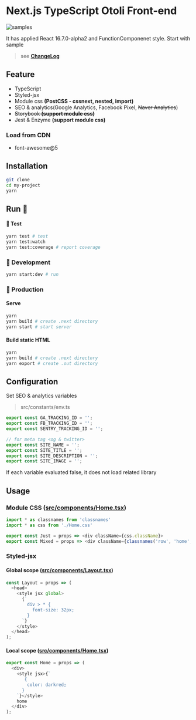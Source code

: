 # Next.js TypeScript Otoli Front-end

![samples](assets/samples.png)

It has applied React 16.7.0-alpha2 and FunctionComponenet style.
Start with sample

> see **[ChangeLog](CHANGELOG.md)**

## Feature

- TypeScript
- Styled-jsx
- Module css **(PostCSS - cssnext, nested, import)**
- SEO & analytics(Google Analytics, Facebook Pixel, <s>Naver Analytics</s>)
- ~~Storybook **(support module css)**~~
- Jest & Enzyme **(support module css)**

### Load from CDN

- font-awesome@5

## Installation

```sh
git clone
cd my-project
yarn
```

## Run :rocket:

#### :rocket: Test

```bash
yarn test # test
yarn test:watch
yarn test:coverage # report coverage
```

### :rocket: Development

```bash
yarn start:dev # run
```

### :rocket: Production

#### Serve

```bash
yarn
yarn build # create .next directory
yarn start # start server
```

#### Build static HTML

```bash
yarn
yarn build # create .next directory
yarn export # create .out directory
```

## Configuration

Set SEO & analytics variables

> src/constants/env.ts

```typescript
export const GA_TRACKING_ID = '';
export const FB_TRACKING_ID = '';
export const SENTRY_TRACKING_ID = '';

// for meta tag <og & twitter>
export const SITE_NAME = '';
export const SITE_TITLE = '';
export const SITE_DESCRIPTION = '';
export const SITE_IMAGE = '';
```

If each variable evaluated false, it does not load related library

## Usage

### Module CSS ([src/components/Home.tsx](src/components/Home.tsx))

```typescript jsx
import * as classnames from 'classnames'
import * as css from './Home.css'

export const Just = props => <div className={css.className}>
export const Mixed = props => <div className={classnames('row', 'home', css.home)}>
```

### Styled-jsx

#### Global scope ([src/components/Layout.tsx](src/components/Layout.tsx))

```typescript jsx
const Layout = props => (
  <head>
    <style jsx global>
      {`
        div > * {
          font-size: 32px;
        }
      `}
    </style>
  </head>
);
```

#### Local scope ([src/components/Home.tsx](src/components/Home.tsx))

```typescript jsx
export const Home = props => (
  <div>
    <style jsx>{`
       {
        color: darkred;
      }
    `}</style>
    home
  </div>
);
```
